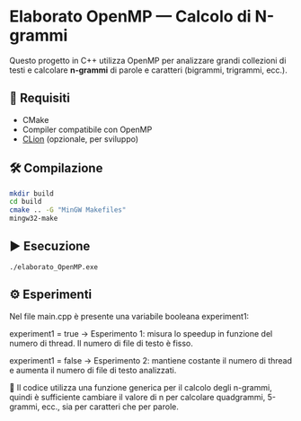 # Elaborato OpenMP — Calcolo di N-grammi

Questo progetto in C++ utilizza OpenMP per analizzare grandi collezioni di testi e calcolare **n-grammi** di parole e caratteri (bigrammi, trigrammi, ecc.). 

## 🔧 Requisiti

- CMake
- Compiler compatibile con OpenMP 
- [CLion](https://www.jetbrains.com/clion/) (opzionale, per sviluppo)

## 🛠️ Compilazione

```bash
mkdir build
cd build
cmake .. -G "MinGW Makefiles"
mingw32-make

```

## ▶️ Esecuzione
``` ./elaborato_OpenMP.exe ```

## ⚙️ Esperimenti

Nel file main.cpp è presente una variabile booleana experiment1:

experiment1 = true → Esperimento 1: misura lo speedup in funzione del numero di thread. Il numero di file di testo è fisso.

experiment1 = false → Esperimento 2: mantiene costante il numero di thread e aumenta il numero di file di testo analizzati.

🔁 Il codice utilizza una funzione generica per il calcolo degli n-grammi, quindi è sufficiente cambiare il valore di n per calcolare quadgrammi, 5-grammi, ecc., 
sia per caratteri che per parole.

